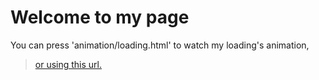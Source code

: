 # Welcome to my page

You can press 'animation/loading.html' to watch my loading's animation, 
>[or using this url.](https://mingshanlian.github.io/animation/loading.html "my loading's animation")
